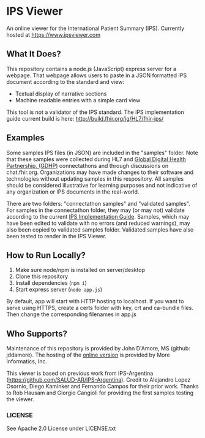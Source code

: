# IPS Viewer

An online viewer for the International Patient Summary (IPS). Currently hosted at https://www.ipsviewer.com

## What It Does?

This repository contains a node.js (JavaScript) express server for a webpage. That webpage allows users to paste in a JSON formatted IPS document according to the standard and view: 

- Textual display of narrative sections
- Machine readable entries with a simple card view

This tool is not a validator of the IPS standard. The IPS implementation guide current build is here: http://build.fhir.org/ig/HL7/fhir-ips/

## Examples

Some samples IPS files (in JSON) are included in the "samples" folder. Note that these samples were collected during HL7 and [Global Digital Health Partnership, (GDHP)](https://www.healthit.gov/topic/global-digital-health-partnership) connectathons and through discussions on chat.fhir.org. Organizations may have made changes to their software and technologies without updating samples in this respository. All samples should be considered illustrative for learning purposes and not indicative of any organization or IPS documents in the real-world.  

There are two folders: "connectathon samples" and "validated samples". For samples in the connectathon folder, they may (or may not) validate according to the current [IPS Implementation Guide](http://build.fhir.org/ig/HL7/fhir-ips/). Samples, which may have been edited to validate with no errors (and reduced warnings), may also been copied to validated samples folder. Validated samples have also been tested to render in the IPS Viewer. 

## How to Run Locally?

1. Make sure node/npm is installed on server/desktop 
2. Clone this repository
3. Install dependencies (```npm i```)
4. Start express server (```node app.js```)

By default, app will start with HTTP hosting to localhost. If you want to serve using HTTPS, create a certs folder with key, crt and ca-bundle files. Then change the corresponding filenames in app.js

## Who Supports?

Maintenance of this repository is provided by John D'Amore, MS (github: jddamore). The hosting of the [online version](https://www.ipsviewer.com) is provided by More Informatics, Inc.

This viewer is based on previous work from IPS-Argentina (https://github.com/SALUD-AR/IPS-Argentina). Credit to Alejandro Lopez Osornio, Diego Kaminker and Fernando Campos for their prior work. Thanks to Rob Hausam and Giorgio Cangioli for providing the first samples testing the viewer. 

### LICENSE

See Apache 2.0 License under LICENSE.txt